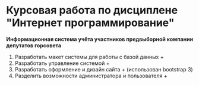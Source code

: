 # Курсовая работа по дисциплене "Интернет программирование"
**Информационная система учёта участников предвыборной компании
депутатов горсовета**
1. Разработать макет системы для работы с базой данных +
2. Разработать управление системой +
3. Разработать оформление и дизайн сайта + (использован bootstrap 3)
4. Разделить возможности администратора и пользователя +
